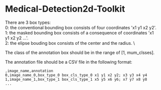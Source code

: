 # Medical-Detection2d-Toolkit
There are 3 box types: \
0: the conventional bounding box consists of four coordinates 'x1 y1 x2 y2'. \
1: the masked bounding box consists of a consequence of coordinates 'x1 y1 x2 y2 ...'. \
2: the elipse bouding box consists of the center and the radius. \

The class of the annotation box should be in the range of [1, mum_clsses].

The annotation file should be a CSV file in the following format:
```buildoutcfg
,image_name,annotation
0,image_name_0,box_type_0 box_cls_type_0 x1 y1 x2 y2; x3 y3 x4 y4
1,image_name_1,box_type_1 box_cls_type_1 x5 y5 x6 y6; x7 y7 x8 y8
...
```
